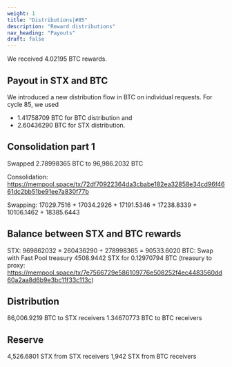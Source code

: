 ```yaml
---
weight: 1
title: "Distributions|#85"
description: "Reward distributions"
nav_heading: "Payouts"
draft: false
---
```


We received 4.02195 BTC rewards.

## Payout in STX and BTC

We introduced a new distribution flow in BTC on individual requests.
For cycle 85, we used

- 1.41758709 BTC for BTC distribution and
- 2.60436290 BTC for STX distribution.

## Consolidation part 1

Swapped 2.78998365 BTC to 96,986.2032 BTC

Consolidation: https://mempool.space/tx/72df70922364da3cbabe182ea32858e34cd96f4661dc2bb51be91ee7a830f77b

Swapping:
17029.7516 + 17034.2926 + 17191.5346 + 17238.8339 + 10106.1462 + 18385.6443

## Balance between STX and BTC rewards

STX:
969862032 × 260436290 ÷ 278998365 = 90533.6020
BTC: Swap with Fast Pool treasury
4508.9442 STX for 0.12970794 BTC (treasury to proxy: https://mempool.space/tx/7e7566729e586109776e508252f4ec4483560dd60a2aa8d6b9e3bc11f33c113c)

## Distribution

86,006.9219 BTC to STX receivers
1.34670773 BTC to BTC receivers

## Reserve

4,526.6801 STX from STX receivers
1,942 STX from BTC receivers
